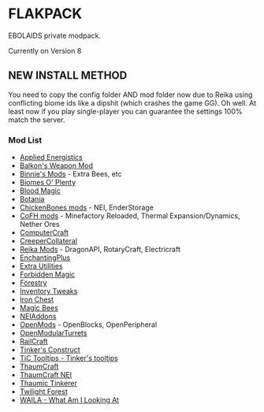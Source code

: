 FLAKPACK
==========
EBOLAIDS private modpack.

Currently on Version 8

## NEW INSTALL METHOD

You need to copy the config folder AND mod folder now due to Reika using conflicting biome ids like a dipshit (which crashes the game GG). Oh well. At least now if you play single-player you can guarantee the settings 100% match the server.

### Mod List
- [Applied Energistics](http://ae-mod.info/)
- [Balkon's Weapon Mod](http://www.minecraftforum.net/forums/mapping-and-modding/minecraft-mods/1272627-balkons-weaponmod-v1-14)
- [Binnie's Mods](http://minecraft.curseforge.com/mc-mods/223525-binnies-mods) - Extra Bees, etc
- [Biomes O' Plenty](http://www.minecraftforum.net/forums/mapping-and-modding/minecraft-mods/1286162-biomes-o-plenty-over-75-new-biomes-plants-and-more)
- [Blood Magic](http://www.minecraftforum.net/forums/mapping-and-modding/minecraft-mods/1290532-1-7-10-2-1-6-4-blood-magic-v1-3-1-7-updated-mar-4)
- [Botania](http://botaniamod.net/index.php)
- [ChickenBones mods](http://chickenbones.net/Pages/links.html) - NEI, EnderStorage
- [CoFH mods](http://teamcofh.com/) - Minefactory Reloaded, Thermal Expansion/Dynamics, Nether Ores
- [ComputerCraft](http://www.computercraft.info/)
- [CreeperCollateral](http://www.minecraftforum.net/forums/mapping-and-modding/minecraft-mods/2196459-1-7-10-inpure-projects-denoflions-mods)
- [Reika Mods](http://www.minecraftforum.net/forums/mapping-and-modding/minecraft-mods/1291655-reikas-mods-tech-worldgen-civilization-and-more) - DragonAPI, RotaryCraft, Electricraft
- [EnchantingPlus](http://www.minecraftforum.net/forums/mapping-and-modding/minecraft-mods/1286469-enchanting-plus)
- [Extra Utilities](http://www.minecraftforum.net/forums/mapping-and-modding/minecraft-mods/wip-mods/1443963-extra-utilities-v1-1-0k)
- [Forbidden Magic](http://www.minecraftforum.net/forums/mapping-and-modding/minecraft-mods/wip-mods/1445828-tc4-addon-forbidden-magic-v0-562-prerelease)
- [Forestry](http://forestry.sengir.net/wiki.new/doku.php)
- [Inventory Tweaks](https://inventory-tweaks.readthedocs.org/en/latest/)
- [Iron Chest](http://www.minecraftforum.net/forums/mapping-and-modding/minecraft-mods/1280827-1-5-and-up-forge-universal-ironchests-5-0)
- [Magic Bees](http://www.minecraftforum.net/forums/mapping-and-modding/minecraft-mods/1287405-magic-bees-magic-themed-bees-for-forestry-the)
- [NEIAddons](http://bdew.net/neiaddons/)
- [OpenMods](http://openmods.info/) - OpenBlocks, OpenPeripheral
- [OpenModularTurrets](http://www.curse.com/mc-mods/minecraft/224663-openmodularturrets)
- [RailCraft](http://www.railcraft.info/)
- [Tinker's Construct](http://www.minecraftforum.net/forums/mapping-and-modding/minecraft-mods/2218638-tinkers-construct)
- [TiC Tooltips - Tinker's tooltips](http://www.minecraftforum.net/forums/mapping-and-modding/minecraft-mods/1294501-tic-tooltips-in-game-tinkers-construct-tool)
- [ThaumCraft](http://www.minecraftforum.net/forums/mapping-and-modding/minecraft-mods/1292130-thaumcraft-4-2-3-5-updated-2015-2-17)
- [ThaumCraft NEI](http://www.curse.com/mc-mods/minecraft/225095-thaumcraft-nei-plugin#t1:description)
- [Thaumic Tinkerer](http://www.minecraftforum.net/forums/mapping-and-modding/minecraft-mods/1289299-thaumic-tinkerer-thaumcraft-addon-evolve-knowledge)
- [Twilight Forest](http://www.minecraftforum.net/forums/mapping-and-modding/minecraft-mods/1276258-the-twilight-forest-v2-3-5-wrecking-block)
- [WAILA - What Am I Looking At](http://www.minecraftforum.net/forums/mapping-and-modding/minecraft-mods/1289765-waila-1-5-7-for-1-7-10-1-6-0-for-1-8-1)
